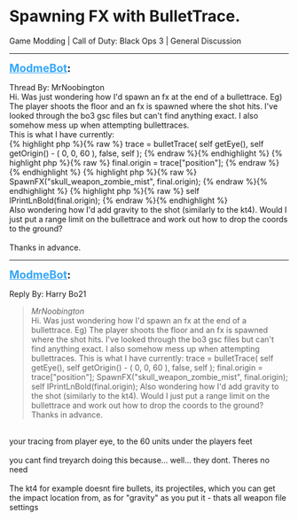 # Spawning FX with BulletTrace.
Game Modding | Call of Duty: Black Ops 3 | General Discussion

---
<strong style="font-size: 1.4em;"><span style="text-decoration: underline;text-decoration-color: #34a7f9;"><span style="color:#34a7f9;">ModmeBot</span></span>:</strong>

<p>Thread By: MrNoobington<br />Hi. Was just wondering how I&#39;d spawn an fx at the end of a bullettrace. Eg) The player shoots the floor and an fx is spawned where the shot hits. I&#39;ve looked through the bo3 gsc files but can&#39;t find anything exact. I also somehow mess up when attempting bullettraces.<br />This is what I have currently: <br />{% highlight php %}{% raw %}
trace = bulletTrace( self getEye(), self getOrigin() - ( 0, 0, 60 ), false, self );
{% endraw %}{% endhighlight %}
{% highlight php %}{% raw %}
final.origin = trace["position"];
{% endraw %}{% endhighlight %}
{% highlight php %}{% raw %}
SpawnFX("skull_weapon_zombie_mist", final.origin);
{% endraw %}{% endhighlight %}
{% highlight php %}{% raw %}
self IPrintLnBold(final.origin);
{% endraw %}{% endhighlight %}
 <br />Also wondering how I&#39;d add gravity to the shot (similarly to the kt4). Would I just put a range limit on the bullettrace and work out how to drop the coords to the ground?<br /> <br />Thanks in advance.</p>

---
<strong style="font-size: 1.4em;"><span style="text-decoration: underline;text-decoration-color: #34a7f9;"><span style="color:#34a7f9;">ModmeBot</span></span>:</strong>

<p>Reply By: Harry Bo21<br /><blockquote><em>MrNoobington</em><br />Hi. Was just wondering how I&#39;d spawn an fx at the end of a bullettrace. Eg) The player shoots the floor and an fx is spawned where the shot hits. I&#39;ve looked through the bo3 gsc files but can&#39;t find anything exact. I also somehow mess up when attempting bullettraces. This is what I have currently:  trace = bulletTrace( self getEye(), self getOrigin() - ( 0, 0, 60 ), false, self ); final.origin = trace[&quot;position&quot;]; SpawnFX(&quot;skull_weapon_zombie_mist&quot;, final.origin); self IPrintLnBold(final.origin);   Also wondering how I&#39;d add gravity to the shot (similarly to the kt4). Would I just put a range limit on the bullettrace and work out how to drop the coords to the ground?   Thanks in advance.</blockquote><br /> your tracing from player eye, to the 60 units under the players feet<br /> <br />you cant find treyarch doing this because... well... they dont. Theres no need<br /> <br />The kt4 for example doesnt fire bullets, its projectiles, which you can get the impact location from, as for &quot;gravity&quot; as you put it - thats all weapon file settings</p>
